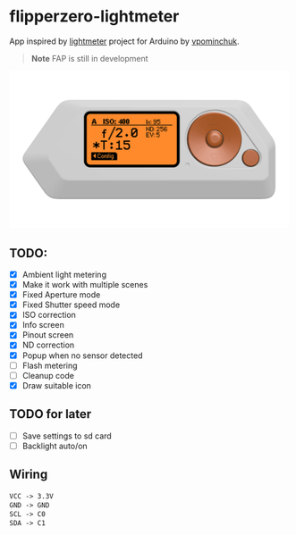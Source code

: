 # flipperzero-lightmeter

App inspired by [lightmeter](https://github.com/vpominchuk/lightmeter) project for Arduino by [vpominchuk](https://github.com/vpominchuk).

> **Note**
> FAP is still in development

<img src="images/framed_gui_main.png" width="500px">  

## TODO:
- [x] Ambient light metering
- [x] Make it work with multiple scenes
- [x] Fixed Aperture mode
- [x] Fixed Shutter speed mode 
- [x] ISO correction 
- [x] Info screen
- [x] Pinout screen
- [x] ND correction
- [x] Popup when no sensor detected
- [ ] Flash metering
- [ ] Cleanup code
- [x] Draw suitable icon

## TODO for later
- [ ] Save settings to sd card
- [ ] Backlight auto/on

## Wiring

```
VCC -> 3.3V
GND -> GND
SCL -> C0
SDA -> C1
```
